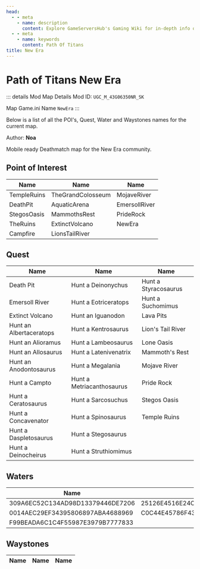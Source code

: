 ```yaml
---
head:
  - - meta
    - name: description
      content: Explore GameServersHub's Gaming Wiki for in-depth info on Path of Titans. Find details on gameplay, features, and updates for the ultimate dino MMO adventure! 
  - - meta
    - name: keywords
      content: Path Of Titans
title: New Era
---
```


# Path of Titans New Era

::: details Mod Map Details
Mod ID: `UGC_M_43G06350NR_SK`

Map Game.ini Name `NewEra`
:::

Below is a list of all the POI's, Quest, Water and Waystones names for the current map.

Author: **Noa**

Mobile ready Deathmatch map for the New Era community.

## Point of Interest

| Name        | Name              | Name          |
| ----------- | ----------------- | ------------- |
| TempleRuins | TheGrandColosseum | MojaveRiver   |
| DeathPit    | AquaticArena      | EmersollRiver |
| StegosOasis | MammothsRest      | PrideRock     |
| TheRuins    | ExtinctVolcano    | NewEra        |
| Campfire    | LionsTailRiver    |               |

## Quest

| Name                    | Name                      | Name                 |
| ----------------------- | ------------------------- | -------------------- |
| Death Pit               | Hunt a Deinonychus        | Hunt a Styracosaurus |
| Emersoll River          | Hunt a Eotriceratops      | Hunt a Suchomimus    |
| Extinct Volcano         | Hunt an Iguanodon         | Lava Pits            |
| Hunt an Albertaceratops | Hunt a Kentrosaurus       | Lion's Tail River    |
| Hunt an Alioramus       | Hunt a Lambeosaurus       | Lone Oasis           |
| Hunt an Allosaurus      | Hunt a Latenivenatrix     | Mammoth's Rest       |
| Hunt an Anodontosaurus  | Hunt a Megalania          | Mojave River         |
| Hunt a Campto           | Hunt a Metriacanthosaurus | Pride Rock           |
| Hunt a Ceratosaurus     | Hunt a Sarcosuchus        | Stegos Oasis         |
| Hunt a Concavenator     | Hunt a Spinosaurus        | Temple Ruins         |
| Hunt a Daspletosaurus   | Hunt a Stegosaurus        |                      |
| Hunt a Deinocheirus     | Hunt a Struthiomimus      |                      |

## Waters

| Name                             | Name                             |
| -------------------------------- | -------------------------------- |
| 309A6EC52C134AD98D13379446DE7206 | 25126E4516E24C4D9B256BEE4F4FA2F7 |
| 0014AEC29EF34395806897ABA4688969 | C0C44E45786F4388B07B3CEFB53B76A1 |
| F99BEADA6C1C4F55987E3979B7777833 |

## Waystones

| Name | Name | Name |
| ---- | ---- | ---- |
